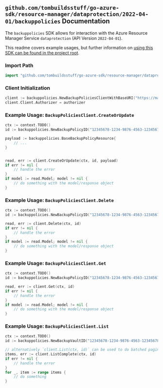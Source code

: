
## `github.com/tombuildsstuff/go-azure-sdk/resource-manager/dataprotection/2022-04-01/backuppolicies` Documentation

The `backuppolicies` SDK allows for interaction with the Azure Resource Manager Service `dataprotection` (API Version `2022-04-01`).

This readme covers example usages, but further information on [using this SDK can be found in the project root](https://github.com/tombuildsstuff/go-azure-sdk/tree/main/docs).

### Import Path

```go
import "github.com/tombuildsstuff/go-azure-sdk/resource-manager/dataprotection/2022-04-01/backuppolicies"
```


### Client Initialization

```go
client := backuppolicies.NewBackupPoliciesClientWithBaseURI("https://management.azure.com")
client.Client.Authorizer = authorizer
```


### Example Usage: `BackupPoliciesClient.CreateOrUpdate`

```go
ctx := context.TODO()
id := backuppolicies.NewBackupPolicyID("12345678-1234-9876-4563-123456789012", "example-resource-group", "backupVaultValue", "backupPolicyValue")

payload := backuppolicies.BaseBackupPolicyResource{
	// ...
}


read, err := client.CreateOrUpdate(ctx, id, payload)
if err != nil {
	// handle the error
}
if model := read.Model; model != nil {
	// do something with the model/response object
}
```


### Example Usage: `BackupPoliciesClient.Delete`

```go
ctx := context.TODO()
id := backuppolicies.NewBackupPolicyID("12345678-1234-9876-4563-123456789012", "example-resource-group", "backupVaultValue", "backupPolicyValue")

read, err := client.Delete(ctx, id)
if err != nil {
	// handle the error
}
if model := read.Model; model != nil {
	// do something with the model/response object
}
```


### Example Usage: `BackupPoliciesClient.Get`

```go
ctx := context.TODO()
id := backuppolicies.NewBackupPolicyID("12345678-1234-9876-4563-123456789012", "example-resource-group", "backupVaultValue", "backupPolicyValue")

read, err := client.Get(ctx, id)
if err != nil {
	// handle the error
}
if model := read.Model; model != nil {
	// do something with the model/response object
}
```


### Example Usage: `BackupPoliciesClient.List`

```go
ctx := context.TODO()
id := backuppolicies.NewBackupVaultID("12345678-1234-9876-4563-123456789012", "example-resource-group", "backupVaultValue")

// alternatively `client.List(ctx, id)` can be used to do batched pagination
items, err := client.ListComplete(ctx, id)
if err != nil {
	// handle the error
}
for _, item := range items {
	// do something
}
```

